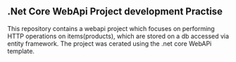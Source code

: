 .Net Core WebApi Project development Practise 
---
This repository contains a webapi project which focuses
on performing HTTP operations on items(products), which are stored on a 
db accessed via entity framework. The project was cerated using the 
.net core WebAPi template. 